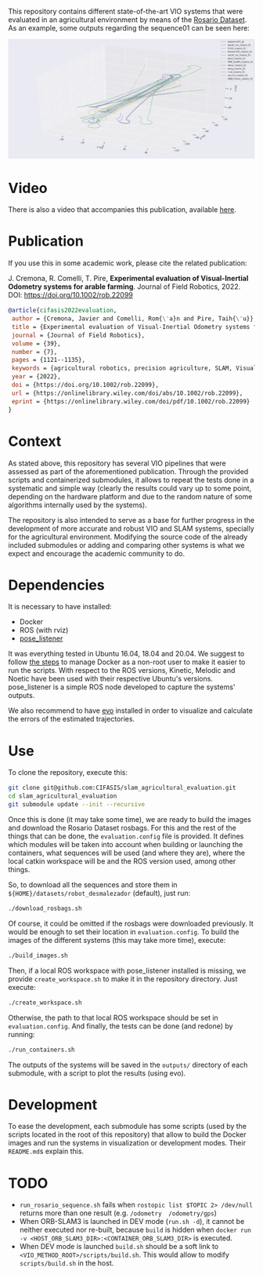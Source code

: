 This repository contains different state-of-the-art VIO systems that were evaluated in an agricultural environment by means of the [Rosario Dataset](https://www.cifasis-conicet.gov.ar/robot). As an example, some outputs regarding the sequence01 can be seen here:

![trajectories_sequence_01.png](support_files/media/trajectories_sequence_01.png)

# Video
There is also a video that accompanies this publication, available [here](https://youtu.be/H6dWhKUqfJA).

# Publication

If you use this in some academic work, please cite the related publication:

J. Cremona, R. Comelli, T. Pire, **Experimental evaluation of Visual-Inertial Odometry systems for arable farming**. Journal of Field Robotics, 2022. DOI: https://doi.org/10.1002/rob.22099
 
```bibtex
@article{cifasis2022evaluation,
 author = {Cremona, Javier and Comelli, Rom{\'a}n and Pire, Taih{\'u}},
 title = {Experimental evaluation of Visual-Inertial Odometry systems for arable farming},
 journal = {Journal of Field Robotics},
 volume = {39},
 number = {7},
 pages = {1121--1135},
 keywords = {agricultural robotics, precision agriculture, SLAM, Visual-Inertial Odometry},
 year = {2022},
 doi = {https://doi.org/10.1002/rob.22099},
 url = {https://onlinelibrary.wiley.com/doi/abs/10.1002/rob.22099},
 eprint = {https://onlinelibrary.wiley.com/doi/pdf/10.1002/rob.22099}
}
```

# Context

As stated above, this repository has several VIO pipelines that were assessed as part of the aforementioned publication. Through the provided scripts and containerized submodules, it allows to repeat the tests done in a systematic and simple way (clearly the results could vary up to some point, depending on the hardware platform and due to the random nature of some algorithms internally used by the systems).

The repository is also intended to serve as a base for further progress in the development of more accurate and robust VIO and SLAM systems, specially for the agricultural environment. Modifying the source code of the already included submodules or adding and comparing other systems is what we expect and encourage the academic community to do.

# Dependencies

It is necessary to have installed:

* Docker
* ROS (with rviz)
* [pose_listener](https://github.com/CIFASIS/pose_listener)

It was everything tested in Ubuntu 16.04, 18.04 and 20.04. We suggest to follow [the steps](https://docs.docker.com/engine/install/linux-postinstall/#manage-docker-as-a-non-root-user) to manage Docker as a non-root user to make it easier to run the scripts. With respect to the ROS versions, Kinetic, Melodic and Noetic have been used with their respective Ubuntu's versions. pose_listener is a simple ROS node developed to capture the systems' outputs.

We also recommend to have [evo](https://github.com/MichaelGrupp/evo) installed in order to visualize and calculate the errors of the estimated trajectories.

# Use

To clone the repository, execute this:

```bash
git clone git@github.com:CIFASIS/slam_agricultural_evaluation.git
cd slam_agricultural_evaluation
git submodule update --init --recursive
```

Once this is done (it may take some time), we are ready to build the images and download the Rosario Dataset rosbags. For this and the rest of the things that can be done, the `evaluation.config` file is provided. It defines which modules will be taken into account when building or launching the containers, what sequences will be used (and where they are), where the local catkin workspace will be and the ROS version used, among other things.

So, to download all the sequences and store them in `${HOME}/datasets/robot_desmalezador` (default), just run:

```bash
./download_rosbags.sh
```

Of course, it could be omitted if the rosbags were downloaded previously. It would be enough to set their location in `evaluation.config`. To build the images of the different systems (this may take more time), execute:

```bash
./build_images.sh
```

Then, if a local ROS workspace with pose_listener installed is missing, we provide `create_workspace.sh` to make it in the repository directory. Just execute:

```bash
./create_workspace.sh
```

Otherwise, the path to that local ROS workspace should be set in `evaluation.config`. And finally, the tests can be done (and redone) by running:

```bash
./run_containers.sh
```

The outputs of the systems will be saved in the `outputs/` directory of each submodule, with a script to plot the results (using evo).

# Development

To ease the development, each submodule has some scripts (used by the scripts located in the root of this repository) that allow to build the Docker images and run the systems in visualization or development modes. Their `README.md`s explain this.

# TODO

* `run_rosario_sequence.sh` fails when `rostopic list $TOPIC 2> /dev/null` returns more than one result (e.g. `/odometry  /odometry/gps`)
* When ORB-SLAM3 is launched in DEV mode (`run.sh -d`), it cannot be neither executed nor re-built, because `build` is hidden when `docker run -v <HOST_ORB_SLAM3_DIR>:<CONTAINER_ORB_SLAM3_DIR>` is executed.
* When DEV mode is launched `build.sh` should be a soft link to `<VIO_METHOD_ROOT>/scripts/build.sh`. This would allow to modify `scripts/build.sh` in the host.
